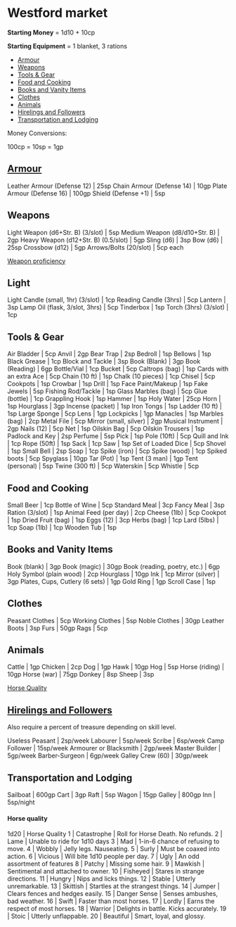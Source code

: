 # Westford market

**Starting Money** = 1d10 + 10cp

**Starting Equipment** = 1 blanket, 3 rations

- [Armour](#armour)
- [Weapons](#weapons)
- [Tools & Gear](#tools-&-gear)
- [Food and Cooking](#food-and-cooking)
- [Books and Vanity Items](#books-and-vanity-items)
- [Clothes](#clothes)
- [Animals](#animals)
- [Hirelings and Followers](#hirelings-and-followers)
- [Transportation and Lodging](#transportation-and-lodging)

Money Conversions:

100cp = 10sp = 1gp

## [Armour](rules/stats.md#defense)

Leather Armour (Defense 12) |  25sp 
Chain Armour (Defense 14) | 10gp 
Plate Armour (Defense 16) | 100gp 
Shield (Defense +1) | 5sp 

## Weapons

Light Weapon (d6+Str. B) (3/slot) | 5sp 
Medium Weapon (d8/d10+Str. B) | 2gp 
Heavy Weapon (d12+Str. B) (0.5/slot) | 5gp 
Sling (d6) | 3sp 
Bow (d6) | 25sp 
Crossbow (d12) | 5gp 
Arrows/Bolts (20/slot) | 5cp each 

[Weapon proficiency](rules/combat.md#weapon-proficiency)

## Light

Light Candle (small, 1hr) (3/slot) | 1cp
Reading Candle (3hrs) | 5cp
Lantern | 3sp
Lamp Oil (flask, 3/slot, 3hrs) | 5cp
Tinderbox | 1sp
Torch (3hrs) (3/slot) | 1cp

## Tools & Gear

Air Bladder | 5cp
Anvil | 2gp
Bear Trap | 2sp
Bedroll | 1sp
Bellows | 1sp
Black Grease | 1cp
Block and Tackle | 3sp
Book (Blank) | 3gp
Book (Reading) | 6gp
Bottle/Vial | 1cp
Bucket | 5cp
Caltrops (bag) | 1sp
Cards with an extra Ace | 5cp
Chain (10 ft) | 1sp
Chalk (10 pieces) | 1cp
Chisel | 5cp
Cookpots | 1sp
Crowbar  | 1sp
Drill | 1sp
Face Paint/Makeup | 1sp
Fake Jewels | 5sp
Fishing Rod/Tackle | 1sp
Glass Marbles (bag) | 5cp
Glue (bottle) | 1cp
Grappling Hook | 1sp
Hammer | 1sp
Holy Water | 25cp
Horn | 1sp
Hourglass | 3gp
Incense (packet) | 1sp
Iron Tongs | 1sp
Ladder (10 ft) | 1sp
Large Sponge | 5cp
Lens | 1gp
Lockpicks  | 1gp
Manacles | 1sp
Marbles (bag) | 2cp
Metal File | 5cp
Mirror (small, silver) | 2gp
Musical Instrument | 2gp
Nails (12) | 5cp
Net | 1sp
Oilskin Bag | 5cp
Oilskin Trousers | 1sp
Padlock and Key | 2sp
Perfume | 5sp
Pick | 1sp
Pole (10ft)  | 5cp
Quill and Ink | 1cp
Rope (50ft)  | 1sp
Sack | 1cp
Saw | 1sp
Set of Loaded Dice | 5cp
Shovel  | 1sp
Small Bell | 2sp
Soap | 1cp
Spike (iron)  | 5cp
Spike (wood)  | 1cp
Spiked boots | 5cp
Spyglass | 10gp
Tar (Pot) | 1sp
Tent (3 man)  | 1gp
Tent (personal)  | 5sp
Twine (300 ft) | 5cp
Waterskin  | 5cp
Whistle  | 5cp

## Food and Cooking

Small Beer | 1cp
Bottle of Wine | 5cp
Standard Meal | 3cp
Fancy Meal | 3sp
Ration (3/slot) | 1sp
Animal Feed (per day) | 2cp
Cheese (1lb) | 5cp
Cookpot | 1sp
Dried Fruit (bag) | 1sp
Eggs (12) | 3cp
Herbs (bag) | 1cp
Lard (5lbs) | 1cp
Soap (1lb) | 1cp
Wooden Tub | 1sp

## Books and Vanity Items

Book (blank) | 3gp 
Book (magic) | 30gp 
Book (reading, poetry, etc.) | 6gp 
Holy Symbol (plain wood) | 2cp 
Hourglass | 10gp 
Ink | 1cp 
Mirror (silver) | 3gp 
Plates, Cups, Cutlery (6 sets) | 1gp 
Gold Ring | 1gp 
Scroll Case | 1sp 

## Clothes

Peasant Clothes | 5cp
Working Clothes | 5sp 
Noble Clothes | 30gp 
Leather Boots | 3sp 
Furs | 50gp 
Rags | 5cp 

## Animals 

Cattle | 1gp 
Chicken | 2cp 
Dog | 1gp 
Hawk | 10gp 
Hog | 5sp 
Horse (riding) | 10gp 
Horse (war) | 75gp 
Donkey | 8sp 
Sheep | 3sp 

[Horse Quality](#horse-quality)

## [Hirelings and Followers](rules/hirelings)

Also require a percent of treasure depending on skill level.

Useless Peasant | 2sp/week 
Labourer | 5sp/week 
Scribe | 6sp/week 
Camp Follower | 15sp/week 
Armourer or Blacksmith | 2gp/week 
Master Builder | 5gp/week 
Barber-Surgeon | 6gp/week 
Galley Crew (60) | 30gp/week 

## Transportation and Lodging

Sailboat | 600gp 
Cart | 3gp 
Raft | 5sp 
Wagon | 15gp 
Galley | 800gp 
Inn | 5sp/night 

#### Horse quality

1d20 | Horse Quality
1 | Catastrophe | Roll for Horse Death. No refunds.
2 | Lame | Unable to ride for 1d10 days
3 | Mad | 1-in-6 chance of refusing to move.
4 | Wobbly | Jelly legs. Nauseating.
5 | Surly | Must be coaxed into action.
6 | Vicious | Will bite 1d10 people per day.
7 | Ugly | An odd assortment of features
8 | Patchy | Missing some hair.
9 | Mawkish | Sentimental and attached to owner.
10 | Fisheyed | Stares in strange directions.
11 | Hungry | Nips and licks things.
12 | Stable | Utterly unremarkable.
13 | Skittish | Startles at the strangest things.
14 | Jumper | Clears fences and hedges easily.
15 | Danger Sense | Senses ambushes, bad weather. 
16 | Swift | Faster than most horses.
17 | Lordly | Earns the respect of most horses.
18 | Warrior | Delights in battle. Kicks accurately.
19 | Stoic | Utterly unflappable.
20 | Beautiful | Smart, loyal, and glossy.
